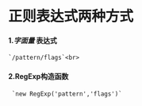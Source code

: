 # 正则表达式两种方式<br>
#### 1.*字面量* 表达式<br>
    `/pattern/flags`<br>
#### 2.**RegExp**构造函数<br>
     `new RegExp('pattern','flags')`
  
 